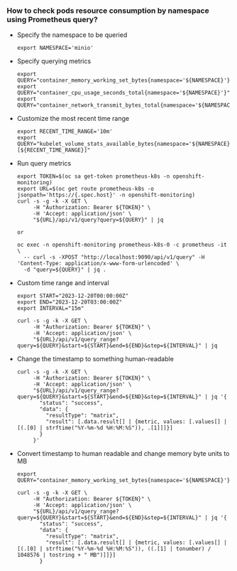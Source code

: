### How to check pods resource consumption by namespace using Prometheus query?

* Specify the namespace to be queried
  ```
  export NAMESPACE='minio'
  ```
  
* Specify querying metrics
  ```
  export QUERY="container_memory_working_set_bytes{namespace='${NAMESPACE}'}"
  export QUERY="container_cpu_usage_seconds_total{namespace='${NAMESPACE}'}"
  export QUERY="container_network_transmit_bytes_total{namespace='${NAMESPACE}'}"
  ```
* Customize the most recent time range  
  ```
  export RECENT_TIME_RANGE='10m' 
  export QUERY="kubelet_volume_stats_available_bytes{namespace='${NAMESPACE}'}[${RECENT_TIME_RANGE}]"
  ```
  
* Run query metrics
  ```
  export TOKEN=$(oc sa get-token prometheus-k8s -n openshift-monitoring)
  export URL=$(oc get route prometheus-k8s -o jsonpath='https://{.spec.host}' -n openshift-monitoring)
  curl -s -g -k -X GET \
       -H "Authorization: Bearer ${TOKEN}" \
       -H 'Accept: application/json' \
       "${URL}/api/v1/query?query=${QUERY}" | jq

  or
  
  oc exec -n openshift-monitoring prometheus-k8s-0 -c prometheus -it \
    -- curl -s -XPOST "http://localhost:9090/api/v1/query" -H 'Content-Type: application/x-www-form-urlencoded' \
    -d "query=${QUERY}" | jq .
  ```

* Custom time range and interval
  ```
  export START="2023-12-20T00:00:00Z"
  export END="2023-12-20T03:00:00Z"
  export INTERVAL="15m"

  curl -s -g -k -X GET \
       -H "Authorization: Bearer ${TOKEN}" \
       -H 'Accept: application/json' \
       "${URL}/api/v1/query_range?query=${QUERY}&start=${START}&end=${END}&step=${INTERVAL}" | jq
    ```

* Change the timestamp to something human-readable
  ```
  curl -s -g -k -X GET \
       -H "Authorization: Bearer ${TOKEN}" \
       -H 'Accept: application/json' \
       "${URL}/api/v1/query_range?query=${QUERY}&start=${START}&end=${END}&step=${INTERVAL}" | jq '{
         "status": "success",
         "data": {
           "resultType": "matrix",
           "result": [.data.result[] | {metric, values: [.values[] | [(.[0] | strftime("%Y-%m-%d %H:%M:%S")), .[1]]]}]
         }
       }'
  ```

* Convert timestamp to human readable and change memory byte units to MB
  ```
  export QUERY="container_memory_working_set_bytes{namespace='${NAMESPACE}'}"
  
  curl -s -g -k -X GET \
       -H "Authorization: Bearer ${TOKEN}" \
       -H 'Accept: application/json' \
       "${URL}/api/v1/query_range?query=${QUERY}&start=${START}&end=${END}&step=${INTERVAL}" | jq '{
         "status": "success",
         "data": {
           "resultType": "matrix",
           "result": [.data.result[] | {metric, values: [.values[] | [(.[0] | strftime("%Y-%m-%d %H:%M:%S")), ((.[1] | tonumber) / 1048576 | tostring + " MB")]]}]
         }
  ```
